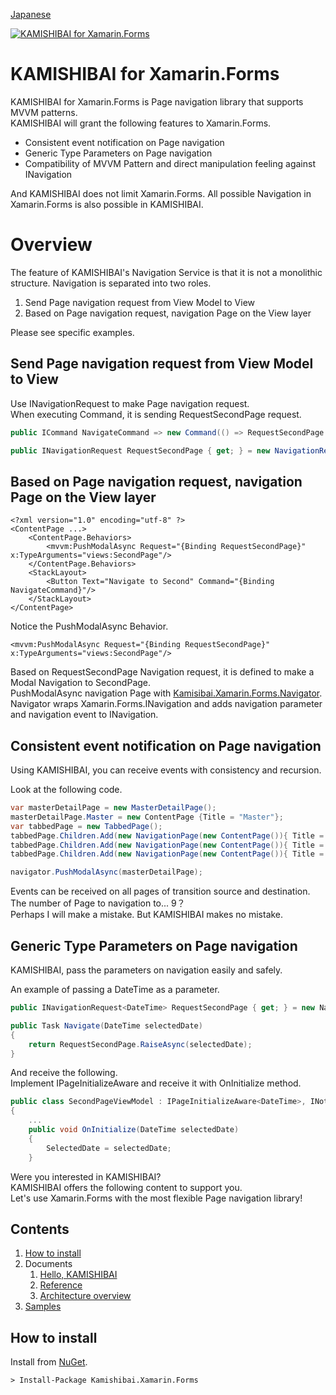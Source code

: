[Japanese](README-ja.md)

[![KAMISHIBAI for Xamarin.Forms](https://raw.githubusercontent.com/nuitsjp/KAMISHIBAI/master/Images/logo_wide.png)](https://github.com/nuitsjp/KAMISHIBAI/blob/master/Xamarin/README.md)

# KAMISHIBAI for Xamarin.Forms

KAMISHIBAI for Xamarin.Forms is Page navigation library that supports MVVM patterns.  
KAMISHIBAI will grant the following features to Xamarin.Forms.

* Consistent event notification on Page navigation  
* Generic Type Parameters on Page navigation  
* Compatibility of MVVM Pattern and direct manipulation feeling against INavigation  

And KAMISHIBAI does not limit Xamarin.Forms. All possible Navigation in Xamarin.Forms is also possible in KAMISHIBAI.

# Overview  

The feature of KAMISHIBAI's Navigation Service is that it is not a monolithic structure. Navigation is separated into two roles.

1. Send Page navigation request from View Model to View  
2. Based on Page navigation request, navigation Page on the View layer  

Please see specific examples.  

## Send Page navigation request from View Model to View  

Use INavigationRequest to make Page navigation request.  
When executing Command, it is sending RequestSecondPage request.  

```cs
public ICommand NavigateCommand => new Command(() => RequestSecondPage.RaiseAsync());

public INavigationRequest RequestSecondPage { get; } = new NavigationRequest();
```

## Based on Page navigation request, navigation Page on the View layer  

```xaml
<?xml version="1.0" encoding="utf-8" ?>
<ContentPage ...>
    <ContentPage.Behaviors>
        <mvvm:PushModalAsync Request="{Binding RequestSecondPage}" x:TypeArguments="views:SecondPage"/>
    </ContentPage.Behaviors>
    <StackLayout>
        <Button Text="Navigate to Second" Command="{Binding NavigateCommand}"/>
    </StackLayout>
</ContentPage>
```
Notice the PushModalAsync Behavior.  

```xaml
<mvvm:PushModalAsync Request="{Binding RequestSecondPage}" x:TypeArguments="views:SecondPage"/>
```
Based on RequestSecondPage Navigation request, it is defined to make a Modal Navigation to SecondPage.  
PushModalAsync navigation Page with [Kamisibai.Xamarin.Forms.Navigator](https://github.com/nuitsjp/KAMISHIBAI/blob/master/Source/Kamishibai.Xamarin.Forms/Navigator.cs).  
Navigator wraps Xamarin.Forms.INavigation and adds navigation parameter and navigation event to INavigation.  

## Consistent event notification on Page navigation  

Using KAMISHIBAI, you can receive events with consistency and recursion.

Look at the following code.

```cs
var masterDetailPage = new MasterDetailPage();
masterDetailPage.Master = new ContentPage {Title = "Master"};
var tabbedPage = new TabbedPage();
tabbedPage.Children.Add(new NavigationPage(new ContentPage()){ Title = "Tab 1"});
tabbedPage.Children.Add(new NavigationPage(new ContentPage()){ Title = "Tab 2"});
tabbedPage.Children.Add(new NavigationPage(new ContentPage()){ Title = "Tab 3"});

navigator.PushModalAsync(masterDetailPage);
```

Events can be received on all pages of transition source and destination.  
The number of Page to navigation to... 9？  
Perhaps I will make a mistake. But KAMISHIBAI makes no mistake.  

## Generic Type Parameters on Page navigation  

KAMISHIBAI, pass the parameters on navigation easily and safely.  

An example of passing a DateTime as a parameter.  

```cs
public INavigationRequest<DateTime> RequestSecondPage { get; } = new NavigationRequest<DateTime>();

public Task Navigate(DateTime selectedDate)
{
    return RequestSecondPage.RaiseAsync(selectedDate);
}
```

And receive the following.  
Implement IPageInitializeAware and receive it with OnInitialize method.  

```cs
public class SecondPageViewModel : IPageInitializeAware<DateTime>, INotifyPropertyChanged
{
    ...
    public void OnInitialize(DateTime selectedDate)
    {
        SelectedDate = selectedDate;
    }
```

Were you interested in KAMISHIBAI?  
KAMISHIBAI offers the following content to support you.    
Let's use Xamarin.Forms with the most flexible Page navigation library!  

## Contents

1. [How to install](#how-to-install)
2. Documents
    1. [Hello, KAMISHIBAI](Document/1-Hello-KAMISHIBAI.md)  
    2. [Reference](Document/2-Reference.md)
    2. [Architecture overview](Document/3-Architecture-Overview.md)
3. [Samples](https://github.com/nuitsjp/KAMISHIBAI-Samples)

## How to install  

Install from [NuGet](https://www.nuget.org/packages/Kamishibai.Xamarin.Forms).  

```txt
> Install-Package Kamishibai.Xamarin.Forms
```
